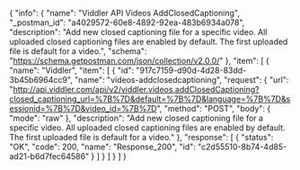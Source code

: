 {
  "info": {
    "name": "Viddler  API Videos AddClosedCaptioning",
    "_postman_id": "a4029572-60e8-4892-92ea-483b6934a078",
    "description": "Add new closed captioning file for a specific video. All uploaded closed captioning files are enabled by default. The first uploaded file is default for a video.",
    "schema": "https://schema.getpostman.com/json/collection/v2.0.0/"
  },
  "item": [
    {
      "name": "Viddler",
      "item": [
        {
          "id": "917c7159-d90d-4d28-83dd-3b45b6964cc9",
          "name": "videos-addclosedcaptioning",
          "request": {
            "url": "http://api.viddler.com/api/v2/viddler.videos.addClosedCaptioning?closed_captioning_url=%7B%7D&default=%7B%7D&language=%7B%7D&sessionid=%7B%7D&video_id=%7B%7D",
            "method": "POST",
            "body": {
              "mode": "raw"
            },
            "description": "Add new closed captioning file for a specific video. All uploaded closed captioning files are enabled by default. The first uploaded file is default for a video."
          },
          "response": [
            {
              "status": "OK",
              "code": 200,
              "name": "Response_200",
              "id": "c2d55510-8b74-4d85-ad21-b6d7fec64586"
            }
          ]
        }
      ]
    }
  ]
}